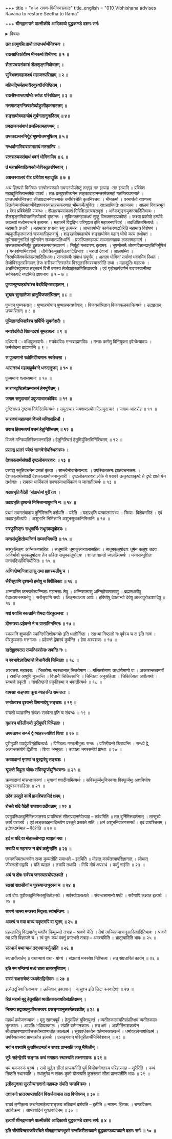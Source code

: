 +++
title = "०१० रावण-विभीषणसंवादः"
title_english = "010 Vibhishana advises Ravana to restore Seetha to Rama"

+++
**श्रीमद्रामायणे** **वाल्मीकीये** **आदिकाव्ये युद्धकाण्डे** **दशमः** **सर्गः**


<details><summary>विषयाः</summary>

विभीषणेन रावणगृहमेत्यतंप्रति सीतानयनकालप्रभृतिलङ्कायामनर्थसूचकदुर्निमित्त -प्रादुर्भावनिवेदनपूर्वकं तत्प्रायश्चित्त त्वेन रामायसीताप्रत्यर्पणचोदना ॥ १ ॥ रावणेन विभीषणंप्रति रामस्यालक्ष्यत्वोक्त्या तद्वचनानादरणेनगृहंप्रति तद्विसर्जनम् ॥ २ ॥

</details>


**ततः प्रत्युषसि प्राप्ते प्राप्तधर्मार्थनिश्चयः** **।**

**राक्षसाधिपतेर्वेश्म भीमकर्मा विभीषणः ॥ १ ॥**

**शैलाग्रचयसंकाशं शैलशृङ्गमिवोन्नतम्** **।**

**सुविभक्तमहाकक्ष्यं महाजनपरिग्रहम् ॥ २ ॥**

**मतिमद्भिर्महामात्रैरनुरक्तैरधिष्ठितम्** **।**

**राक्षसैश्चाप्तपर्याप्तैः सर्वतः परिरक्षितम् ॥ ३ ॥**

**मत्तमातङ्गनिश्वासैर्व्याकुलीकृतमारुतम् ॥**

**शङ्खघोषमहाघोषं तूर्यनादानुनादितम् ॥ ४॥**

**प्रमदाजनसंबाधं प्रजल्पितमहापथम् ॥**

**तप्तकाञ्चननिर्यूहं भूषणोत्तमभूषितम् ॥ ५॥**

**गन्धर्वाणामिवावासमालयं मरुतामिव** **।**

**रत्नसञ्चयसंबाधं भवनं भोगिनामिव ॥ ६ ॥**

**तं महाभ्रमिवादित्यस्तेजोविस्तृतरश्मिवान्** **।**

**अग्रजस्यालयं वीरः प्रविवेश महाद्युतिः ॥ ७ ॥**

अथ हितपरो विभीषणः सत्त्वोत्तरकाले रावणस्योपदेष्टुं तद्गृहं गत इत्याह -तत इत्यादि ॥ प्रविवेश महाद्युतिरित्यन्तमेकं वाक्यं । ततः प्रत्युषसीत्यनेन लङ्कादाहानन्तरमेकमहो गतमित्यवगम्यते । प्राप्तधर्मार्थनिश्चयः सीताप्रदानमेषास्माकं धर्मोर्थश्चेति कृतनिश्चयः । भीमकर्मा । परमार्थतो रावणस्य हितत्वेप्यनभिमतार्थविज्ञापनरूपसाहसकरणात् भीमकर्मेत्युक्तिः । राक्षसाधिपतेः अग्रजस्य । आलयं निवासभूतं । वेश्म प्रविवेशेति संबन्धः । शैलाग्रचयसंकाशं गिरिशिखरचयसदृशं । अनेकशृङ्गयुक्तत्वादितिभावः । शैलशृङ्गमिवोन्नतमित्यौन्नत्ये दृष्टान्तः । सुविभक्तमहाकक्ष्यं सुष्टु विभक्तमहाप्रकोष्ठं । कक्ष्या प्रकोष्ठे हर्म्यादेः काञ्च्यां मध्येभबन्धने इत्यमरः । महाजनै विद्वद्भिः परिगृह्यत इति महाजनपरिग्रहं । तदधिष्ठितमित्यर्थः । महामात्रैः प्रधानैः । महामात्राः प्रधानाः स्युः इत्यमरः । आप्तपर्याप्तैः कार्यकरणदक्षैरिति महामात्र विशेषणं । व्याकुलीकृतमारुतं चक्रवातीकृतवायुं । शङ्खघोषमहाघोषं शङ्खघोषेण महान् घोषो यस्य तथोक्तं । तूर्यनादानुनादितं तूर्यनादेन सञ्जातप्रतिध्वनिं । प्रजल्पितमहापथं सञ्जातमहाक लकलमहामार्ग । तप्तकाश्चननिर्यूहं द्रुतकनकमयमत्तवारणं । निर्यूहो मत्तवारणः इत्यमरः । भूषणोत्तमैः तोरणवितानप्रभृतिभिर्भूषितं । गन्धर्वाणामिवावासं । तौर्यत्रिकमुखरितत्वादितिभावः । मरुतां देवानां । आलयमिव । निरवधिकैश्वर्यसंपन्नत्वादितिभावः। रत्नसंचयैः संबाधं संपूर्णम् । अतएव भोगिनां सर्पाणां भवनमिव स्थितं । तेजोविस्तृतरश्मिवान् तेजः शरीरकान्तिस्तदेव विस्तृतरश्मिरस्यास्तीति तथा । महाद्युतिः महाप्रभः । अभ्रमिवेत्युपमया तद्भवनं विभी षणस्य तेजोपहारकमितिव्यज्यते । एवं गृहोत्कर्षवर्णनं रावणस्यानीत्या सर्वमेकपदे नष्टमिति ज्ञापनाय ॥ १ – ७ ॥



**पुण्यान्पुण्याहघोषांश्च वेदविद्भिरुदाहृतान्** **।**

**शुश्राव सुमहातेजा भ्रातुर्विजयसंश्रितान् ॥ ८ ॥**

पुण्यान् पुण्यकरान् । पुण्याहघोषान् पुण्याहमन्त्रघोषान् । विजयसंश्रितान् विजयफलकानित्यर्थः । उदाहृतान् उच्चारितान् ॥ ८ ॥



**पूजितान्दधिपात्रैश्च सर्पिर्भिः सुमनोक्षतैः** **।**

**मन्त्रवेदविदो विप्रान्ददर्श सुमहाबलः ॥ ९** **॥**

दधिपात्रै ः दधियुक्तपात्रैः । मत्रवेदविदः मन्त्रब्राह्मणविदः । मन्त्राः कर्मसु विनियुक्ता इषेत्वेत्यादयः । कर्मचोदना ब्राह्मणानि ॥ ९ ॥



**स पूज्यमानो रक्षोभिर्दीप्यमानः स्वतेजसा** **।**

**आसनस्थं महाबाहुर्ववन्दे धनदानुजम् ॥ १० ॥**

पूज्यमानः श्लाध्यमानः ॥ १० ॥



**स राजदृष्टिसंपन्नमासनं हेमभूषितम्** **।**

**जगाम समुदाचारं प्रयुज्याचारकोविदः ॥ ११ ॥**

दृष्टिसंपन्नं दृष्ट्या निवेदितमित्यर्थः । समुदाचारं जयशब्दप्रयोगादिसमुदाचारं । जगाम आरुरोह ॥ ११ ॥



**स रावणं महात्मानं विजने मन्त्रिसन्निधौ** **।**

**उवाच हितमत्यर्थं वचनं हेतुनिश्चितम् ॥ १२ ॥**

विजने मन्त्रिव्यतिरिक्तजनरहिते। हेतुनिश्चितं हेतुभिर्युक्तिभिर्निश्चितम् ॥ १२ ॥

**प्रसाद्य भ्रातरं ज्येष्ठं सान्त्वेनोपस्थितक्रमः** **।**

**देशकालार्थसंवादी दृष्टलोकपरावरः ॥ १३ ॥**

प्रसाद्य स्तुतिवचनेन प्रसन्नं कृत्वा । सान्त्वेनोवाचेत्यन्वयः । उपस्थितक्रमः ज्ञातवचनक्रमः । देशकालार्थसंवादी देशकालप्रयोजनानुसारी । दृष्टलोकपरावरः लोके ये परावरे उत्कृष्टापकृष्टे ते दृष्टे ज्ञाते येन तथोक्तः । रामस्य धार्मिकत्वं रावणस्याधार्मिकत्वं च जानातीत्यर्थः ॥ १३ ॥



**यदाप्रभृति वैदेही** **‘संप्राप्तेमां पुरीं तव** **।**

**तदाप्रभृति दृश्यन्ते निमित्तान्यशुभानि नः ॥ १४ ॥**

प्रथमं रावणसंवादाय दुर्निमित्तानि दर्शयति – यदेति ॥ यदाप्रभृति यत्कालमारभ्य । क्रिया- विशेषणमिदं । एवं तदाप्रभृतीत्यपि । अशुभानि निमित्तानि अशुभसूचकनिमित्तानि ॥ १४ ॥



**सस्फुलिङ्गः सधूमार्चिः सधूमकलुषोदयः** **।**

**मन्त्रसंधुक्षितोप्यग्निर्न सम्यगभिवर्धते ॥ १५ ॥**

सस्फुलिङ्गः अग्निकणसहितः । सधूमार्चिः धूमाकुलज्वालासहितः । सधूमकलुषोदयः धूमेन कलुषः उदयः आविर्भावो धूमकलुषोदयः तेन सहितः सधूमकलुषोदयः । शान्तः शान्तो ज्वलन्नित्यर्थः । मन्त्रसन्धुक्षितः मन्त्रवद्भिर्हविभिर्योजितः ॥ १५ ॥



**अग्निष्ठेष्वग्निशालासु तथा ब्रह्मस्थलीषु च** **।**

**सैरीसृपाणि दृश्यन्ते हव्येषु च पिपीलिकाः ॥ १६ ॥**

अग्नयस्ति ष्ठन्त्यत्रेत्यग्निष्ठाः महानसाः तेषु । अग्निशालासु अग्निहोत्रशालासु । ब्रह्मस्थलीषु वेदाध्ययनस्थानेषु । सरीसृपाणि सर्पाः । लिङ्गव्यत्यय आर्षः । हविष्येषु देवताभ्यो देयेषु आज्यपुरोडाशादिषु ॥ १६ ॥



**गवां पयांसि स्कन्नानि विमदा वीरकुञ्जराः** **।**

**दीनमश्वाः प्रहेषन्ते ने च ग्रासाभिनन्दिनः ॥ १७ ॥**

स्कन्नानि शुष्काणि स्कन्दिर्गतिशोषणयोः इति धातोर्निष्ठा । रदाभ्यां निष्ठातो नः पूर्वस्य च दः इति नत्वं । वीरकुञ्जराः मत्तगजाः । प्रहेषन्ते द्वेषारवं कुर्वन्ति । हेषा अश्वशब्दः ॥ १७ ॥



**खरोष्ट्राश्वतरा राजन्भिन्नरोमाः स्रवन्ति नः** **।**

**न स्वभावेऽवतिष्ठन्ते विधानैरपि चिन्तिताः ॥ १८ ॥**

अश्वतराः महाखराः । भिन्नरोमाः स्वस्थानात् भिन्नरोमाण ः गलितरोमाणः ऊर्ध्वरोमाणो वा । अकारान्तत्वमार्षं । स्रवन्ति अश्रूणि मुञ्चन्ति । विधानैः चिकित्साभिः । चिन्तिताः अनुसंहिताः । चिकित्सिता अपीत्यर्थः । स्वभावे प्रकृतौ । नावतिष्ठन्ते प्रकृतिस्था न भवन्तीत्यर्थः ॥ १८ ॥



**वायसाः सङ्घशः क्रूरा व्याहरन्ति समन्ततः** **।**

**समवेताश्च दृश्यन्ते विमानाग्रेषु सङ्घशः ॥ १९ ॥**

संघशो व्याहरन्ति संघशः समवेता इति च संबन्धः ॥ १९ ॥



**गृध्राश्च परिलीयन्ते पुरीमुपरि पिण्डिताः ।**

**उपपन्नाश्च सन्ध्ये द्वे व्याहरन्त्यशिवं शिवाः ॥ २० ॥**

पुरीमुपरि उपर्युपरिगृहेष्वित्यर्थः । पिण्डिताः मण्डलीभूताः सन्तः । परिलीयन्ते श्लिष्यन्ति । सन्ध्ये द्वे, अत्यन्तसंयोगे द्वितीया । शिवाः जम्बुकाः । उपपन्नाः नगरसमीपं प्राप्ताः ॥ २० ॥



**क्रव्यादानां मृगाणां च पुरद्वारेषु सङ्घशः** **।**

**श्रूयन्ते विपुला घोषाः संविस्फूर्जथुनिःस्वनाः ॥** **२१** **॥**

क्रव्यादानां मांसभक्षकाणां । मृगाणां श्वादीनामित्यर्थः । सविस्फूर्जथुनिःस्वनाः विस्फूर्जथुः अशनिघोषः तद्रूपस्वनसहिताः ॥ २१ ॥



**तदेवं** **प्रस्तुते कार्ये प्रायश्चित्तमिदं क्षमम्** **।**

**रोचते यदि वैदेही राघवाय प्रदीयताम् ॥ २२ ॥**

एवमुपस्थितदुर्निमित्तजातस्य प्रायश्चित्तं सीताप्रदानमेवेत्याह – तदेवमिति ॥ तत् दुर्निमित्तदर्शनात् । तत्सूच्ये कार्ये पराजये । एवं लङ्कादहनादिरूपेण प्रस्तुते प्रसक्ते सति । क्षमं अशुभनिवारणसमर्थं । इदं प्रायश्चित्तम् । इदंशब्दार्थमाह – वैदेहीति ॥ २२ ॥



**इदं च यदि वा मोहाल्लोभाद्वा व्याहृतं मया** **।**

**तत्रापि च महाराज न दोषं कर्तुमर्हसि ॥ २३ ॥**

एवमनभिमतभाषणेन राजा कुप्यतीति समाधत्ते – इदमिति ॥ मोहात् कार्यतत्त्वापरिज्ञानात् । लोभात् जीवनलोभाद्वापि । यदि व्याहृतं । तत्रापि तथापि । मियि दोषं अपराधं । कर्तुं नार्हसि ॥ २३ ॥



**अयं च दोषः सर्वस्य जनस्यास्योपलक्ष्यते** **।**

**रक्षसां राक्षसीनां च पुरस्यान्तःपुरस्य च ॥ २४ ॥**

अयं दोषः पूर्वोक्तदुर्निमित्तसूचितोऽनर्थः । सर्वस्योपलक्ष्यते । संबन्धसामान्ये षष्ठी । सर्वेणापि लक्ष्यत इत्यर्थः ॥ २४ ॥



**श्रावणे चास्य मन्त्रस्य निवृत्ताः सर्वमन्त्रिणः** **।**

**अवश्यं च मया वाच्यं यदृष्टमपि वा श्रुतम् ॥ २५ ॥**

प्रहस्तादिपु विद्यमानेषु भवतैव किमुच्यते तत्राह – श्रावणे चेति । तेषां त्वच्चित्तमात्रानुसारित्वादितिभावः । श्रावणे त्वां प्रति विज्ञापने च । त्वं पुनः कथं वक्तुं प्रगल्भसे तत्राह – अवश्यमिति ॥ भ्रातृत्वादिति भावः ॥ २५ ॥



**संप्रधार्य यथान्यायं तद्भवान्कर्तुमर्हति ॥ २६ ॥**

संप्रधार्येत्यर्धम् ॥ यथान्यायं यथा- योग्यं । संप्रधार्य मनस्येव निश्चित्य । तत् संप्रधारितं कार्यम् ॥ २६ ॥



**इति स्म मन्त्रिणां मध्ये भ्राता भ्रातरमूचिवान्** **।**

**रावणं राक्षसश्रेष्ठं पथ्यमेतद्विभीषणः ॥ २७ ॥**

इत्येतदूचिवानित्यन्वयः । ऊचिवान् उक्तवान् । कसुश्च इति लिटः कस्वादेशः ॥ २७ ॥



**हितं महार्थ मृदु हेतुसंहितं व्यतीतकालायतिसंप्रतिक्षमम्** **।**

**निशम्य तद्वाक्यमुपस्थितज्वरः प्रसङ्गवानुत्तरमेतदब्रवीत् ॥ २८ ॥**

महार्थं प्रयोजनव्याप्तं । मृदु सान्त्वपूर्वं । हेतुसंहितं युक्तियुक्तं । व्यतीतकालायतिसंप्रतिक्षमं व्यतीतकालः भूतकालः । आयतिः भविष्यत्कालः । संप्रति वर्तमानकालः । तत्र क्षमं । अकीर्तिनाशकत्वेन सीतापहरणप्रायश्चित्तत्वेनवाप्यतीत कालक्षमं । सुखवर्धकत्वेन वर्तमानकालक्षमं । धर्मावहत्वेनायतिक्षमं । उपस्थितज्वरः प्राप्तक्रोध इत्यर्थः । प्रसङ्गवान् परिगृहीतार्थेभिनिवेशवान् ॥ २८ ॥



**भयं न पश्यामि कुतश्चिदप्यहं न राघवः प्राप्स्यति जातु मैथिलीम्** **।**

**सुरैः सहेन्द्रैरपि सङ्गतः कथं ममाग्रतः स्थास्यति लक्ष्मणाग्रजः ॥ २९ ॥**

भयं भयजनकं पुरुषं । रामो युद्धेन सीतां प्राप्स्यतीति पूर्वं विभीषणोक्तस्य परिहारमाह – सुरैरिति । कथं तिष्ठति स्थास्यति । स्थातुमेव न शक्तः कुतो योत्स्यति कुतस्तरां सीतां प्राप्स्यतीति भावः ॥ २९ ॥



**इतीदमुक्त्वा सुरसैन्यनाशनो महाबलः संयति चण्डविक्रमः** **।**

**दशाननो भ्रातरमाप्तवादिनं विसर्जयामास तदा विभीषणम् ॥ ३० ॥**

राघवं तृणीकृत्य कथमेवमाहेत्याशङ्कय तन्निदानं दर्शयति – इतीति ॥ नाशनः हिंसकः । चण्डविक्रमः उग्रविक्रमः । आप्तवादिनं युक्तवादिनम् ॥ ३० ॥

**इत्यार्षे श्रीमद्रामायणे** **वाल्मीकीये** **आदिकाव्ये युद्धकाण्डे** **दशमः** **सर्गः ॥** **४** **॥**

**इति श्रीगोविन्दराजविरचिते श्रीमद्रामायणभूषणे रत्नकिरीटाख्याने युद्धकाण्डव्याख्याने दशमः सर्गः ॥ १० ॥**
